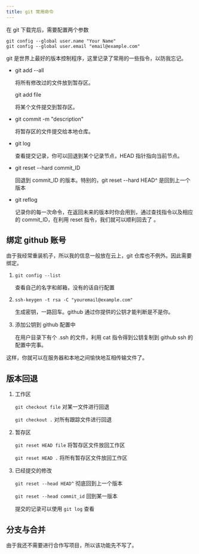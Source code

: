 ```yaml
---
title: git 常用命令
---
```


在 git 下载完后，需要配置两个参数

```
git config --global user.name "Your Name"
git config --global user.email "email@example.com"
```

git 是世界上最好的版本控制程序，这里记录了常用的一些指令，以防我忘记。

- git add --all 

  将所有修改过的文件放到暂存区。

  git add file

  将某个文件提交到暂存区。

- git commit -m "description"

  将暂存区的文件提交给本地仓库。

- git log

  查看提交记录，你可以回退到某个记录节点，HEAD 指针指向当前节点。

- git reset --hard commit_ID

  回退到 commit_ID 的版本。特别的，git reset --hard HEAD^ 是回到上一个版本

- git reflog

  记录你的每一次命令，在返回未来的版本时你会用到，通过查找指令以及相应的 commit_ID，在利用 reset 指令，我们就可以顺利回去了 。

## 绑定 github 账号

由于我经常重装机子，所以我的信息一般放在云上，git 仓库也不例外。因此需要绑定。

1. `git config --list` 

   查看自己的名字和邮箱，没有的话自行配置

2. `ssh-keygen -t rsa -C "youremail@example.com"`

   生成密钥，一路回车。github 通过你提供的公钥才能判断是不是你。

3. 添加公钥到 github 配置中

   在用户目录下有个 .ssh 的文件，利用 cat 指令得到公钥复制到 github ssh 的配置中完事。

这样，你就可以在服务器和本地之间愉快地互相传输文件了。

## 版本回退

1. 工作区

   `git checkout file` 对某一文件进行回退

   `git checkout .` 对所有跟踪文件进行回退

2. 暂存区

   `git reset HEAD file` 将暂存区文件放回工作区

   `git reset HEAD .` 将所有暂存区文件放回工作区

3. 已经提交的修改

   `git reset --head HEAD^` 彻底回到上一个版本

   `git reset --head commit_id` 回到某一版本

   提交的记录可以使用 `git log` 查看

## 分支与合并

由于我还不需要进行合作写项目，所以该功能先不写了。
